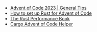 - [Advent of Code 2023 | General Tips](https://www.youtube.com/watch?v=s_WDYcrh_dk)
- [How to set up Rust for Advent of Code](https://www.youtube.com/watch?v=fEQv-cqzbPg)
- [The Rust Performance Book](https://nnethercote.github.io/perf-book/title-page.html)
- [Cargo Advent of Code Helper](https://github.com/gobanos/cargo-aoc)
